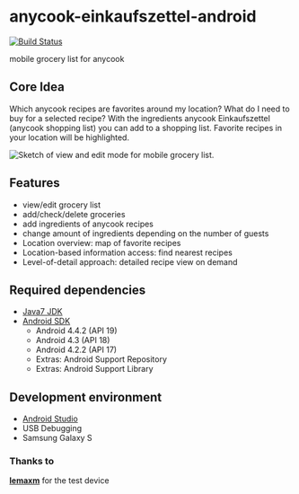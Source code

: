 anycook-einkaufszettel-android
===========
[![Build Status](https://jenkins.anycook.de/buildStatus/icon?job=anycook-einkaufzettel-android)](https://jenkins.anycook.de/job/anycook-einkaufzettel-android/)

mobile grocery list for anycook

## Core Idea

Which anycook recipes are favorites around my location?
What do I need to buy for a selected recipe?
With the ingredients anycook Einkaufszettel (anycook shopping list) you can add to a shopping list. Favorite recipes in your location will be highlighted.

![Sketch of view and edit mode for mobile grocery list.](https://dl.dropboxusercontent.com/u/1439361/sketch.png)

## Features

- view/edit grocery list
- add/check/delete groceries
- add ingredients of anycook recipes
- change amount of ingredients depending on the number of guests
- Location overview: map of favorite recipes
- Location-based information access: find nearest recipes
- Level-of-detail approach: detailed recipe view on demand

## Required dependencies
- [Java7 JDK](http://www.oracle.com/technetwork/java/javase/downloads/jdk7-downloads-1880260.html)
- [Android SDK](https://developer.android.com/sdk/index.html)
  - Android 4.4.2 (API 19)
  - Android 4.3 (API 18)
  - Android 4.2.2  (API 17)
  - Extras: Android Support Repository
  - Extras: Android Support Library

## Development environment
- [Android Studio](https://developer.android.com/sdk/installing/studio.html)
- USB Debugging
- Samsung Galaxy S

### Thanks to
[**lemaxm**](https://github.com/lemaxm) for the test device
